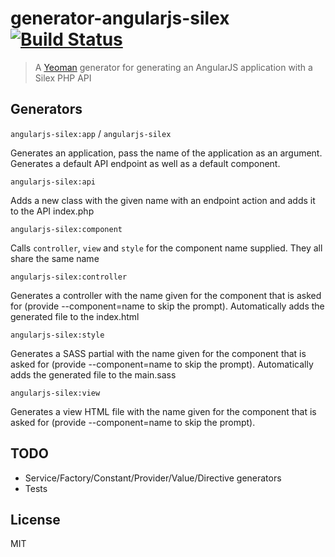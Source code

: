 # generator-angularjs-silex [![Build Status](https://secure.travis-ci.org/Eluinhost/generator-angularjs-silex.png?branch=master)](https://travis-ci.org/Eluinhost/generator-angularjs-silex)

> A [Yeoman](http://yeoman.io) generator for generating an AngularJS application with a Silex PHP API

## Generators

`angularjs-silex:app` / `angularjs-silex`

Generates an application, pass the name of the application as an argument. Generates a default API endpoint as well as
a default component.

`angularjs-silex:api`

Adds a new class with the given name with an endpoint action and adds it to the API index.php

`angularjs-silex:component`

Calls `controller`, `view` and `style` for the component name supplied. They all share the same name

`angularjs-silex:controller`

Generates a controller with the name given for the component that is asked for (provide --component=name to skip the
prompt). Automatically adds the generated file to the index.html

`angularjs-silex:style`

Generates a SASS partial with the name given for the component that is asked for (provide --component=name to skip the
prompt). Automatically adds the generated file to the main.sass

`angularjs-silex:view`

Generates a view HTML file with the name given for the component that is asked for (provide --component=name to skip the
prompt).

## TODO

- Service/Factory/Constant/Provider/Value/Directive generators
- Tests

## License

MIT

